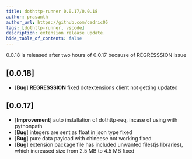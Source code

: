 ```yaml
---
title: dothttp-runner 0.0.17/0.0.18
author: prasanth
author_url: https://github.com/cedric05
tags: [dothttp-runner, vscode]
description: extension release update.
hide_table_of_contents: false
---
```



0.0.18 is released after two hours of 0.0.17 because of REGRESSSION issue
## [0.0.18]
- [**Bug**] **REGRESSSION** fixed dotextensions client not getting updated

## [0.0.17]
- [**Improvement**] auto installation of dothttp-req, incase of using with pythonpath
- [**Bug**] integers are sent as float in json type fixed
- [**Bug**] pure data payload with chineese not working fixed
- [**Bug**] extension package file has included unwanted files(js libraries), which increased size from 2.5 MB to 4.5 MB fixed
